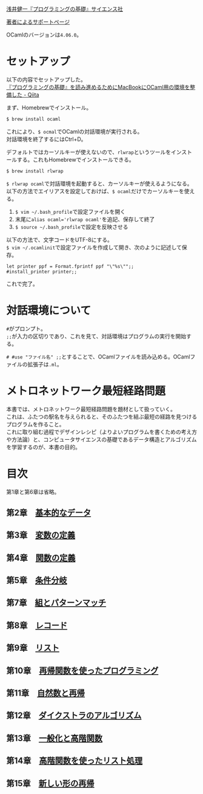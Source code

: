 [浅井健一『プログラミングの基礎』サイエンス社](http://www.saiensu.co.jp/?page=book_details&ISBN=ISBN978-4-7819-1160-1&YEAR=2007)

[著者によるサポートページ](http://pllab.is.ocha.ac.jp/~asai/book/Top.html)

OCamlのバージョンは`4.06.0`。

# セットアップ

以下の内容でセットアップした。  
[『プログラミングの基礎』を読み進めるためにMacBookにOCaml用の環境を整備した - Qiita](https://qiita.com/nrk_baby/items/c59364ff4ff8d9d97098)

まず、Homebrewでインストール。

```bash
$ brew install ocaml
```

これにより、`$ ocmal`でOCamlの対話環境が実行される。  
対話環境を終了するにはCtrl+D。

デフォルトではカーソルキーが使えないので、`rlwrap`というツールをインストールする。これもHomebrewでインストールできる。

```bash
$ brew install rlwrap
```

`$ rlwrap ocaml`で対話環境を起動すると、カーソルキーが使えるようになる。  
以下の方法でエイリアスを設定しておけば、`$ ocaml`だけでカーソルキーを使える。


1. `$ vim ~/.bash_profile`で設定ファイルを開く
2. 末尾に`alias ocaml='rlwrap ocaml'`を追記、保存して終了
3. `$ source ~/.bash_profile`で設定を反映させる

以下の方法で、文字コードをUTF-8にする。  
`$ vim ~/.ocamlinit`で設定ファイルを作成して開き、次のように記述して保存。

```
let printer ppf = Format.fprintf ppf "\"%s\"";;
#install_printer printer;;
```

これで完了。

# 対話環境について

`#`がプロンプト。  
`;;`が入力の区切りであり、これを見て、対話環境はプログラムの実行を開始する。

`# #use "ファイル名" ;;`とすることで、OCamlファイルを読み込める。OCamlファイルの拡張子は`.ml`。

# メトロネットワーク最短経路問題

本書では、メトロネットワーク最短経路問題を題材として扱っていく。  
これは、ふたつの駅名を与えられると、そのふたつを結ぶ最短の経路を見つけるプログラムを作ること。  
これに取り組む過程でデザインレシピ（よりよいプログラムを書くための考え方や方法論）と、コンピュータサイエンスの基礎であるデータ構造とアルゴリズムを学習するのが、本書の目的。

# 目次

第1章と第6章は省略。

## 第2章　[基本的なデータ](./chapter2)
## 第3章　[変数の定義](./chapter3)
## 第4章　[関数の定義](./chapter4)
## 第5章　[条件分岐](./chapter5)
## 第7章　[組とパターンマッチ](./chapter7)
## 第8章　[レコード](./chapter8)
## 第9章　[リスト](./chapter9)
## 第10章　[再帰関数を使ったプログラミング](./chapter10)
## 第11章　[自然数と再帰](./chapter11)
## 第12章　[ダイクストラのアルゴリズム](./chapter12)
## 第13章　[一般化と高階関数](./chapter13)
## 第14章　[高階関数を使ったリスト処理](./chapter14)
## 第15章　[新しい形の再帰](./chapter15)
